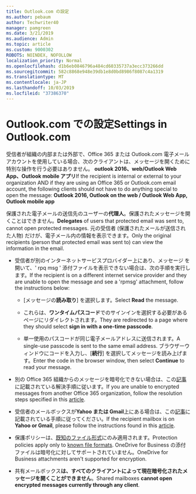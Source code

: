 ```yaml
---
title: Outlook.com の設定
ms.author: pebaum
author: Techwriter40
manager: pamgreen
ms.date: 3/21/2019
ms.audience: Admin
ms.topic: article
ms.custom: 9000302
ROBOTS: NOINDEX, NOFOLLOW
localization_priority: Normal
ms.openlocfilehash: d1b6eb0846796a484cd60335737a3ecc373266dd
ms.sourcegitcommit: 582c8868e948e39db1e8d0bd8986f8087c4a1319
ms.translationtype: MT
ms.contentlocale: ja-JP
ms.lasthandoff: 10/03/2019
ms.locfileid: "37386370"
---
```

# <a name="settings-in-outlookcom"></a><span data-ttu-id="61be6-102">Outlook.com での設定</span><span class="sxs-lookup"><span data-stu-id="61be6-102">Settings in Outlook.com</span></span>

<span data-ttu-id="61be6-103">受信者が組織の内部または外部で、Office 365 または Outlook.com 電子メールアカウントを使用している場合、次のクライアントは、メッセージを開くために特別な操作を行う必要はありません。 **outlook 2016、web/Outlook Web App、Outlook mobile アプリ**</span><span class="sxs-lookup"><span data-stu-id="61be6-103">If the recipient is internal or external to your organization AND if they are using an Office 365 or Outlook.com email account, the following clients should not have to do anything special to open the message: **Outlook 2016, Outlook on the web / Outlook Web App, Outlook mobile app**</span></span>

<span data-ttu-id="61be6-104">保護された電子メールの送信先のユーザーの**代理人**。保護されたメッセージを開くことはできません。</span><span class="sxs-lookup"><span data-stu-id="61be6-104">**Delegates** of users that protected email was sent to, cannot open protected messages.</span></span> <span data-ttu-id="61be6-105">元の受信者 (保護されたメールが送信された人物) だけが、電子メール内の情報を表示できます。</span><span class="sxs-lookup"><span data-stu-id="61be6-105">Only the original recipients (person that protected email was sent to) can view the information in the email.</span></span>

- <span data-ttu-id="61be6-106">受信者が別のインターネットサービスプロバイダー上にあり、メッセージ&nbsp;を開いて、' rpq msg ' 添付ファイルを表示できない場合は、次の手順を実行します。</span><span class="sxs-lookup"><span data-stu-id="61be6-106">If the recipient is on a different internet service provider and they are&nbsp;unable to open the message and see a 'rpmsg' attachment, follow the instructions below:</span></span>
    
    - <span data-ttu-id="61be6-107">[メッセージの**読み取り**] を選択します。</span><span class="sxs-lookup"><span data-stu-id="61be6-107">Select **Read** the message.</span></span>
    
    - <span data-ttu-id="61be6-108">これらは、**ワンタイムパスコード**でのサインインを選択する必要があるページにリダイレクトされます。</span><span class="sxs-lookup"><span data-stu-id="61be6-108">They are redirected to a page where they should select **sign in with a one-time passcode**.</span></span>
    
    - <span data-ttu-id="61be6-109">単一使用のパスコードが同じ電子メールアドレスに送信されます。</span><span class="sxs-lookup"><span data-stu-id="61be6-109">A single-use passcode is sent to the same email address.</span></span> <span data-ttu-id="61be6-110">ブラウザーウィンドウにコードを入力し、[**続行**] を選択してメッセージを読み上げます。</span><span class="sxs-lookup"><span data-stu-id="61be6-110">Enter the code in the browser window, then select **Continue** to read your message.</span></span>

- <span data-ttu-id="61be6-111">別の Office 365 組織からのメッセージを暗号化できない場合は、この[記事](https://support.office.com/article/known-issues-opening-irm-protected-emails-sent-from-users-in-other-office-365-organizations-0dec0593-a05d-4aa2-8445-9311ebab3164)に記載されている解決手順に従います。</span><span class="sxs-lookup"><span data-stu-id="61be6-111">If you are unable to encrypted messages from another Office 365 organization, follow the resolution steps specified in this [article](https://support.office.com/article/known-issues-opening-irm-protected-emails-sent-from-users-in-other-office-365-organizations-0dec0593-a05d-4aa2-8445-9311ebab3164).</span></span>

- <span data-ttu-id="61be6-112">受信者のメールボックスが**Yahoo または Gmail**上にある場合</span>は、この[記事](https://support.office.com/article/how-do-i-open-a-protected-message-1157a286-8ecc-4b1e-ac43-2a608fbf3098)に記載されている手順に従ってください。</span><span class="sxs-lookup"><span data-stu-id="61be6-112">If the recipient mailbox is on **Yahoo or Gmail**, please follow the instructions</span> found in this [article](https://support.office.com/article/how-do-i-open-a-protected-message-1157a286-8ecc-4b1e-ac43-2a608fbf3098).</span></span>

- <span data-ttu-id="61be6-113">保護ポリシーは、[既知のファイル形式](https://docs.microsoft.com/azure/information-protection/rms-client/client-admin-guide-file-types)にのみ適用されます。</span><span class="sxs-lookup"><span data-stu-id="61be6-113">Protection policies apply only to [known file formats](https://docs.microsoft.com/azure/information-protection/rms-client/client-admin-guide-file-types).</span></span> <span data-ttu-id="61be6-114">OneDrive for Business の添付ファイルは暗号化に対してサポートされていません。</span><span class="sxs-lookup"><span data-stu-id="61be6-114">OneDrive for Business attachments aren't supported for encryption.</span></span>

- <span data-ttu-id="61be6-115">共有メールボックス**は、すべてのクライアントによって現在暗号化されたメッセージを開くことができません**。</span><span class="sxs-lookup"><span data-stu-id="61be6-115">Shared mailboxes **cannot open encrypted messages currently through any client**.</span></span> 
